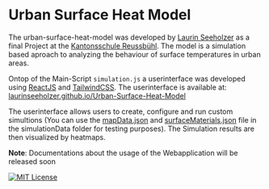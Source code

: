 # Urban Surface Heat Model

The urban-surface-heat-model was developed by [Laurin Seeholzer](https://www.github.com/laurinseeholzer) as a final Project at the [Kantonsschule Reussbühl](https://ksreussbuehl.lu.ch). The model is a simulation based aproach to analyzing the behaviour of surface temperatures in urban areas. 

Ontop of the Main-Script ```simulation.js``` a userinterface was developed using [ReactJS](https://react.dev/) and [TailwindCSS](https://tailwindcss.com/). The userinterface is available at: [laurinseeholzer.github.io/Urban-Surface-Heat-Model](https://laurinseeholzer.github.io/Urban-Surface-Heat-Model)

The userinterface allows users to create, configure and run custom simultions (You can use the [mapData.json](https://github.com/LaurinSeeholzer/Urban-Surface-Heat-Model/blob/5ba8ce1a355b2ce7751673a581d0ea6636818900/simulationData/Hopkins%20Street/mapData.json) and [surfaceMaterials.json](https://github.com/LaurinSeeholzer/Urban-Surface-Heat-Model/blob/5ba8ce1a355b2ce7751673a581d0ea6636818900/simulationData/Hopkins%20Street/surfaceMaterials.json) file in the simulationData folder for testing purposes). The Simulation results are then visualized by heatmaps.

**Note**: Documentations about the usage of the Webapplication will be released soon

[![MIT License](https://img.shields.io/badge/License-MIT-green.svg)](https://choosealicense.com/licenses/mit/)

